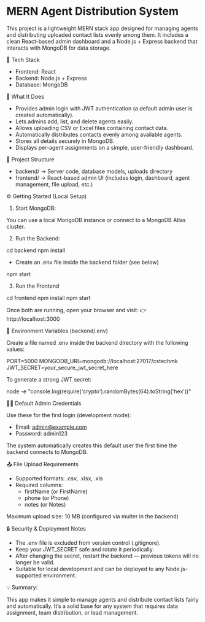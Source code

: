 # MERN Agent Distribution System

This project is a lightweight MERN stack app designed for managing agents and distributing uploaded contact lists evenly among them. It includes a clean React-based admin dashboard and a Node.js + Express backend that interacts with MongoDB for data storage.


🚀 Tech Stack

- Frontend: React
- Backend: Node.js + Express
- Database: MongoDB


🧠 What It Does

- Provides admin login with JWT authentication (a default admin user is created automatically).
- Lets admins add, list, and delete agents easily.
- Allows uploading CSV or Excel files containing contact data.
- Automatically distributes contacts evenly among available agents.
- Stores all details securely in MongoDB.
- Displays per-agent assignments on a simple, user-friendly dashboard.


📂 Project Structure

- backend/ → Server code, database models, uploads directory
- frontend/ → React-based admin UI (includes login, dashboard, agent management, file upload, etc.)


⚙️ Getting Started (Local Setup)

1. Start MongoDB:

You can use a local MongoDB instance or connect to a MongoDB Atlas cluster.

2. Run the Backend:

cd backend
npm install

- Create an .env file inside the backend folder (see below)

npm start

3. Run the Frontend
   
cd frontend
npm install
npm start

Once both are running, open your browser and visit:
👉 http://localhost:3000


🔑 Environment Variables (backend/.env)

Create a file named .env inside the backend directory with the following values:

PORT=5000
MONGODB_URI=mongodb://localhost:27017/cstechmk
JWT_SECRET=your_secure_jwt_secret_here

To generate a strong JWT secret:

node -e "console.log(require('crypto').randomBytes(64).toString('hex'))"


👨‍💻 Default Admin Credentials

Use these for the first login (development mode):

- Email: admin@example.com
- Password: admin123

The system automatically creates this default user the first time the backend connects to MongoDB.


📤 File Upload Requirements

- Supported formats: .csv, .xlsx, .xls
- Required columns:
  - firstName (or FirstName)
  - phone (or Phone)
  - notes (or Notes)

Maximum upload size: 10 MB (configured via multer in the backend)


🔒 Security & Deployment Notes

- The .env file is excluded from version control (.gitignore).
- Keep your JWT_SECRET safe and rotate it periodically.
- After changing the secret, restart the backend — previous tokens will no longer be valid.
- Suitable for local development and can be deployed to any Node.js-supported environment.


💡 Summary:

This app makes it simple to manage agents and distribute contact lists fairly and automatically. It’s a solid base for any system that requires data assignment, team distribution, or lead management.
